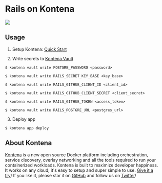 # Rails on Kontena
![](http://rubyonrails.org/images/rails-logo.svg)

## Usage

1. Setup Kontena: [Quick Start](http://kontena.io/docs/getting-started/quick-start)

2. Write secrets to [Kontena Vault](http://kontena.io/docs/using-kontena/vault)

  `$ kontena vault write POSTGRE_PASSWORD <password>`

  `$ kontena vault write RAILS_SECRET_KEY_BASE <key_base>`

  `$ kontena vault write RAILS_GITHUB_CLIENT_ID <client_id>`

  `$ kontena vault write RAILS_GITHUB_CLIENT_SECRET <client_secret>`

  `$ kontena vault write RAILS_GITHUB_TOKEN <access_token>`

  `$ kontena vault write RAILS_POSTGRE_URL <postgres_url>`

3. Deploy app

  `$ kontena app deploy`

## About Kontena

[Kontena](http://www.kontena.io) is a new open source Docker platform including orchestration, service discovery, overlay networking and all the tools required to run your containerized workloads. Kontena is built to maximize developer happiness. It works on any cloud, it's easy to setup and super simple to use. [Give it a try]((http://kontena.io/docs/getting-started/quick-start))! If you like it, please star it on [GitHub](https://github.com/kontena/kontena) and follow us on [Twitter]()!